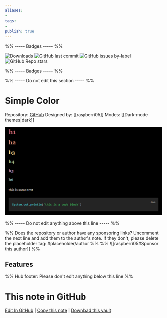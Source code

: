 ```yaml
---
aliases:
- 
tags: 
- 
publish: true
---
```


%% ----- Badges ----- %%

![Downloads](https://img.shields.io/badge/downloads-641-573E7A?style=for-the-badge&logo=)
![GitHub last commit](https://img.shields.io/github/last-commit/raspberri05/simple-color?color=573E7A&label=last%20update&logo=github&style=for-the-badge)
![GitHub issues by-label](https://img.shields.io/github/issues/raspberri05/simple-color/help%20wanted?color=573E7A&logo=github&style=for-the-badge) 
![GitHub Repo stars](https://img.shields.io/github/stars/raspberri05/simple-color?color=573E7A&logo=github&style=for-the-badge)

%% ----- Badges ----- %%

%% ----- Do not edit this section ----- %%

# Simple Color

Repository: [GitHub](https://github.com/raspberri05/simple-color)
Designed by: [[raspberri05]]
Modes: [[Dark-mode themes|dark]]



![screenshot](https://github.com/raspberri05/simple-color/raw/HEAD/screenshot.png)

%% ----- Do not edit anything above this line ----- %% 

%% Does the repository or author have any sponsoring links? Uncomment the next line and add them to the author's note. If they don't, please delete the placeholder tag: #placeholder/author %%
%% ![[raspberri05#Sponsor this author]] %%


## Features



%% Hub footer: Please don't edit anything below this line %%

# This note in GitHub

<span class="git-footer">[Edit In GitHub](https://github.dev/obsidian-community/obsidian-hub/blob/main/02%20-%20Community%20Expansions/02.05%20All%20Community%20Expansions/Themes/Simple%20Color.md "git-hub-edit-note") | [Copy this note](https://raw.githubusercontent.com/obsidian-community/obsidian-hub/main/02%20-%20Community%20Expansions/02.05%20All%20Community%20Expansions/Themes/Simple%20Color.md "git-hub-copy-note") | [Download this vault](https://github.com/obsidian-community/obsidian-hub/archive/refs/heads/main.zip "git-hub-download-vault") </span>
